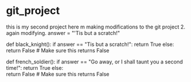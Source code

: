 # git_project
this is my second project
here m making modifications to the git project 2.
again modifying.
answer = "'Tis but a scratch!"

def black_knight():
    if answer == "Tis but a scratch!":
        return True
    else:             	
        return False       # Make sure this returns False
	
def french_soldier():
    if answer == "Go away, or I shall taunt you a second time!":
        return True
    else:             
        return False       # Make sure this returns False
